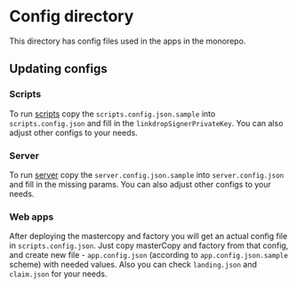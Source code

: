 # Config directory
This directory has config files used in the apps in the monorepo. 

## Updating configs
### Scripts
To run [scripts](https://github.com/LinkdropProtocol/linkdrop-monorepo/scripts) copy the `scripts.config.json.sample` into `scripts.config.json` and fill in the `linkdropSignerPrivateKey`. You can also adjust other configs to your needs. 

### Server
To run [server](https://github.com/LinkdropProtocol/linkdrop-monorepo/server) copy the `server.config.json.sample` into `server.config.json` and fill in the missing params. You can also adjust other configs to your needs. 


### Web apps
After deploying the mastercopy and factory you will get an actual config file in `scripts.config.json`. Just copy masterCopy and factory from that config, and create new file - `app.config.json` (according to `app.config.json.sample` scheme) with needed values. Also you can check `landing.json` and `claim.json` for your needs.
